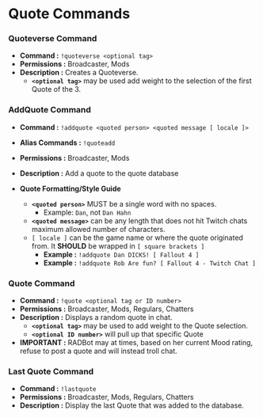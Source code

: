 # Quote Commands




### Quoteverse Command

- **Command :** `!quoteverse <optional tag>`  
- **Permissions :** Broadcaster, Mods  
- **Description :** Creates a Quoteverse.  
   - **`<optional tag>`** may be used add weight to the selection of the first Quote
of the 3.  




### AddQuote Command

- **Command :** `!addquote <quoted person> <quoted message [ locale ]>`
- **Alias Commands :** `!quoteadd`
- **Permissions :** Broadcaster, Mods
- **Description :** Add a quote to the quote database  

- **__Quote Formatting/Style Guide__**
   - **`<quoted person>`** MUST be a single word with no spaces.  
      - Example: `Dan`, not `Dan Hahn`  
   - **`<quoted message>`** can be any length that does not hit Twitch chats maximum allowed number of characters.  
   - `[ locale ]` can be the game name or where the quote originated from.  It **SHOULD** be wrapped in `[ square brackets ]`  
      - **Example :** `!addquote Dan DICKS! [ Fallout 4 ]`  
      - **Example :** `!addquote Rob Are fun? [ Fallout 4 - Twitch Chat ]`  



  
### Quote Command

- **Command :** `!quote <optional tag or ID number>`  
- **Permissions :** Broadcaster, Mods, Regulars, Chatters  
- **Description :** Displays a random quote in chat.  
   - **`<optional tag>`** may be used to add weight to the Quote selection.  
   - **`<optional ID number>`** will pull up that specific Quote  
- **IMPORTANT :** RADBot may at times, based on her current Mood rating, refuse to post a quote and will instead troll chat.  




### Last Quote Command

- **Command :** `!lastquote`  
- **Permissions :** Broadcaster, Mods, Regulars, Chatters  
- **Description :** Display the last Quote that was added to the database.  


